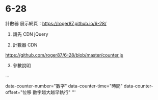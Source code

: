# 6-28
計數器
展示網頁：https://roger87.github.io/6-28/

1. 請先 CDN jQuery

2. 計數器 CDN

https://github.com/roger87/6-28/blob/master/counter.js

3. 參數說明

...

data-counter-number="數字"
data-counter-time="時間"
data-counter-offset="位移 數字越大越早執行"
'''